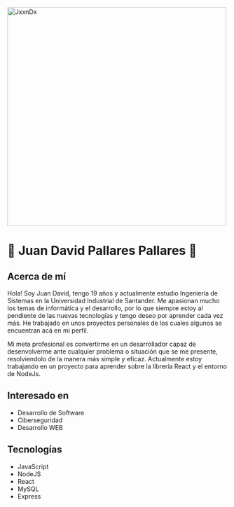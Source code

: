 <img src="https://github.com/user-attachments/assets/76c306fb-5590-4eb1-a334-cd91f66752bf" alt="JxxnDx" width="500"/>

# 👾 Juan David Pallares Pallares 👾

## Acerca de mí
Hola! Soy Juan David, tengo 19 años y actualmente estudio Ingeniería de Sistemas en la Universidad Industrial de Santander. Me apasionan mucho los temas de informática y el desarrollo, por lo que siempre estoy al pendiente de las nuevas tecnologías y tengo deseo por aprender cada vez más. He trabajado en unos proyectos personales de los cuales algunos se encuentran acá en mi perfil. 

Mi meta profesional es convertirme en un desarrollador capaz de desenvolverme ante cualquier problema o situación que se me presente, resolviendolo de la manera más simple y eficaz. Actualmente estoy trabajando en un proyecto para aprender sobre la librería React y el entorno de NodeJs.

## Interesado en
- Desarrollo de Software
- Ciberseguridad 
- Desarrollo WEB 

## Tecnologías
- JavaScript 
- NodeJS 
- React
- MySQL
- Express
<!--
**JxxnDx/JxxnDx** is a ✨ _special_ ✨ repository because its `README.md` (this file) appears on your GitHub profile.

Here are some ideas to get you started:

- 🔭 I’m currently working on ...
- 🌱 I’m currently learning ...
- 👯 I’m looking to collaborate on ...
- 🤔 I’m looking for help with ...
- 💬 Ask me about ...
- 📫 How to reach me: ...
- 😄 Pronouns: ...
- ⚡ Fun fact: ...
-->
